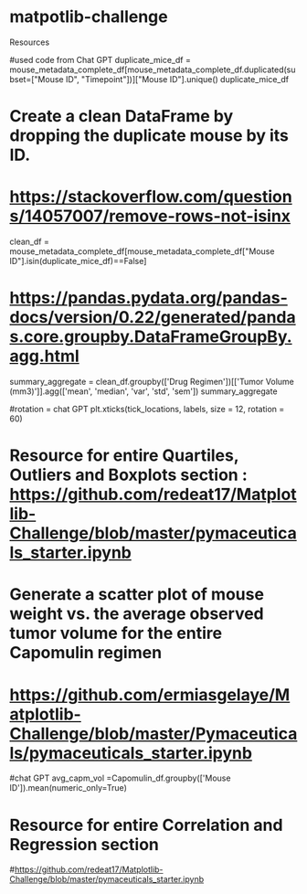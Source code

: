 # matpotlib-challenge

Resources

#used code from Chat GPT
duplicate_mice_df = mouse_metadata_complete_df[mouse_metadata_complete_df.duplicated(subset=["Mouse ID", "Timepoint"])]["Mouse ID"].unique()
duplicate_mice_df

# Create a clean DataFrame by dropping the duplicate mouse by its ID.
# https://stackoverflow.com/questions/14057007/remove-rows-not-isinx
clean_df = mouse_metadata_complete_df[mouse_metadata_complete_df["Mouse ID"].isin(duplicate_mice_df)==False]

# https://pandas.pydata.org/pandas-docs/version/0.22/generated/pandas.core.groupby.DataFrameGroupBy.agg.html
summary_aggregate =  clean_df.groupby(['Drug Regimen'])[['Tumor Volume (mm3)']].agg(['mean', 'median', 'var', 'std', 'sem'])
summary_aggregate

#rotation = chat GPT
plt.xticks(tick_locations, labels, size = 12, rotation = 60)

# Resource for entire Quartiles, Outliers and Boxplots section : https://github.com/redeat17/Matplotlib-Challenge/blob/master/pymaceuticals_starter.ipynb


# Generate a scatter plot of mouse weight vs. the average observed tumor volume for the entire Capomulin regimen
# https://github.com/ermiasgelaye/Matplotlib-Challenge/blob/master/Pymaceuticals/pymaceuticals_starter.ipynb
#chat GPT
avg_capm_vol =Capomulin_df.groupby(['Mouse ID']).mean(numeric_only=True)


# Resource for entire Correlation and Regression section
#https://github.com/redeat17/Matplotlib-Challenge/blob/master/pymaceuticals_starter.ipynb

